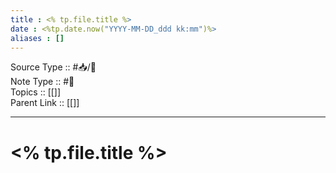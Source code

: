 ```yaml
---
title : <% tp.file.title %>
date : <%tp.date.now("YYYY-MM-DD_ddd kk:mm")%>
aliases : []
---
```

Source Type :: #📥/💭 <br>
Note Type :: #📝 <br>
Topics :: [[]]<br>
Parent Link :: [[]]<br>

---
# <% tp.file.title %>